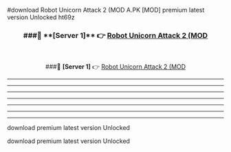 #download Robot Unicorn Attack 2 (MOD A.PK [MOD] premium latest version Unlocked ht69z 



<div align="center">
<h3>###🔹 **[Server 1]** 👉 <a href="https://download1apk.web.app/">Robot Unicorn Attack 2 (MOD</a></h3><br>


###🔹 **[Server 1]** 👉 <a href="https://download1apk.web.app/">Robot Unicorn Attack 2 (MOD</a></h3>
</div>



----------------------------------------------------------

----------------------------------------------------------

----------------------------------------------------------

----------------------------------------------------------

----------------------------------------------------------

----------------------------------------------------------

----------------------------------------------------------

download premium latest version Unlocked

download premium latest version Unlocked
